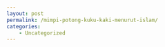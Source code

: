 ```yaml
---
layout: post
permalink: /mimpi-potong-kuku-kaki-menurut-islam/
categories:
    - Uncategorized
---
```


